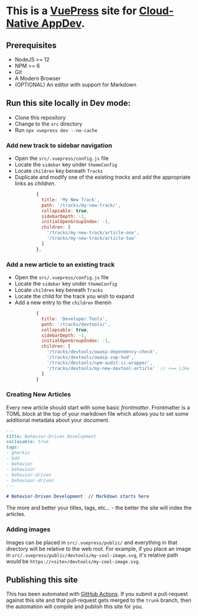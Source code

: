 # This is a [VuePress](https://vuepress.vuejs.org/) site for [Cloud-Native AppDev](https://redhat-appdev-practice.github.io).

## Prerequisites
* NodeJS >= 12
* NPM >= 6
* Git
* A Modern Browser
* (OPTIONAL) An editor with support for Markdown

## Run this site locally in Dev mode:

* Clone this repository
* Change to the `src` directory
* Run `npx vuepress dev --no-cache`

### Add new track to sidebar navigation

* Open the `src/.vuepress/config.js` file
* Locate the `sidebar` key under `themeConfig`
* Locate `children` key beneath `Tracks`
* Duplicate and modify one of the existing *tracks* and add the appropriate links as *children*.
  ```javascript
          {
            title: 'My New Track',
            path: '/tracks/my-new-track/',
            collapsable: true,
            sidebarDepth: -1,
            initialOpenGroupIndex: -1,
            children: [
              '/tracks/my-new-track/article-one',
              '/tracks/my-new-track/article-two'
            ]
          },
  ```

### Add a new article to an existing track

* Open the `src/.vuepress/config.js` file
* Locate the `sidebar` key under `themeConfig`
* Locate `children` key beneath `Tracks`
* Locate the child for the track you wish to expand
* Add a new entry to the `children` therein
  ```javascript
          {
            title: 'Developer Tools',
            path: '/tracks/devtools/',
            collapsable: true,
            sidebarDepth: -1,
            initialOpenGroupIndex: -1,
            children: [
              '/tracks/devtools/owasp-dependency-check',
              '/tracks/devtools/owasp-zap-hud',
              '/tracks/devtools/npm-audit-ci-wrapper',
              '/tracks/devtools/my-new-devtool-article'  // <== Like this!
            ]
          }
  ```

### Creating New Articles

Every new article should start with some basic *frontmatter*. Frontmatter is a TOML block at the top of your markdown file which allows you to set some additional metadata about your document. 

```markdown
---
title: Behavior-Driven Development
collasable: true
tags:
- gherkin
- bdd
- behavior
- behaviour
- behavior-driven
- behaviour-driven
---

# Behavior-Driven Development  // Markdown starts here
```

The more and better your titles, tags, etc... - the better the site will index the articles.

### Adding images

Images can be placed in `src/.vuepress/public/` and everything in that directory will be relative to the web root. For example, if you place an image in `src/.vuepress/public/devtools/my-cool-image.svg`, it's relative path would be `https://<site>/devtools/my-cool-image.svg`.

## Publishing this site

This has been automated with [GitHub Actions](.github/workflows/main.yml). If you submit a pull-request against this site and that pull-request gets merged to the `trunk` branch, then the automation will compile and publish this site for you.

